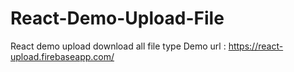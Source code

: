 # React-Demo-Upload-File

React demo upload download all file type
Demo url : https://react-upload.firebaseapp.com/
